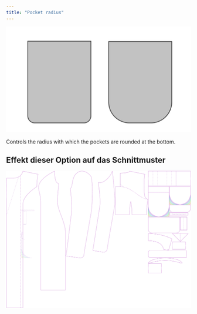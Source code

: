 ```yaml
---
title: "Pocket radius"
---
```


![Pocket radius](pocketradius.svg)

Controls the radius with which the pockets are rounded at the bottom.

## Effekt dieser Option auf das Schnittmuster

![This image shows the effect of this option by superimposing several variants that have a different value for this option](carlita_pocketradius_sample.svg "Effect of this option on the pattern")
